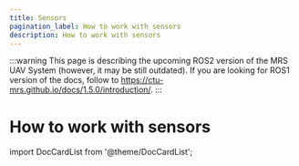 ```yaml
---
title: Sensors
pagination_label: How to work with sensors
description: How to work with sensors
---
```


:::warning
This page is describing the upcoming ROS2 version of the MRS UAV System (however, it may be still outdated). If you are looking for ROS1 version of the docs, follow to https://ctu-mrs.github.io/docs/1.5.0/introduction/.
:::

# How to work with sensors

import DocCardList from '@theme/DocCardList';

<DocCardList />
